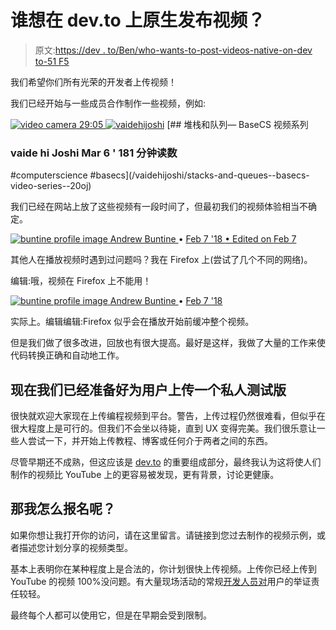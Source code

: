 # 谁想在 dev.to 上原生发布视频？

> 原文:[https://dev . to/Ben/who-wants-to-post-videos-native-on-dev to-51 F5](https://dev.to/ben/who-wants-to-post-videos-natively-on-devto-51f5)

我们希望你们所有光荣的开发者上传视频！

我们已经开始与一些成员合作制作一些视频，例如:

[![video camera](../Images/162cbaf8d6272b73c3862dce71e9fe2e.png) 29:05 ](/vaidehijoshi/stacks-and-queues--basecs-video-series--20oj) [![vaidehijoshi](../Images/c1af460640a8ad9ea29e58d942edc772.png)](/vaidehijoshi) [## 堆栈和队列— BaseCS 视频系列

### vaide hi Joshi Mar 6 ' 181 分钟读数

#computerscience #basecs](/vaidehijoshi/stacks-and-queues--basecs-video-series--20oj)

我们已经在网站上放了这些视频有一段时间了，但最初我们的视频体验相当不确定。

[![buntine profile image](../Images/ebea0f3c0b6729060d4099b0d3340213.png) ](/buntine) [ Andrew Buntine ](/buntine) • [<time datetime="2018-02-07T03:38:14Z" class="date-short-year"> Feb 7 '18 </time> • Edited on <time datetime="2018-02-07T03:38:52Z" class="hidden m:inline-block date-no-year">Feb 7</time>](https://dev.to/buntine/comment/28f6) 

其他人在播放视频时遇到过问题吗？我在 Firefox 上(尝试了几个不同的网络)。

编辑:哦，视频在 Firefox 上不能用！

[![buntine profile image](../Images/ebea0f3c0b6729060d4099b0d3340213.png) ](/buntine) [ Andrew Buntine ](/buntine) • [<time datetime="2018-02-07T03:42:31Z" class="date-short-year"> Feb 7 '18 </time>](https://dev.to/buntine/comment/28f7) 

实际上。编辑编辑:Firefox 似乎会在播放开始前缓冲整个视频。

但是我们做了很多改进，回放也有很大提高。最好是这样，我做了大量的工作来使代码转换正确和自动地工作。

## 现在我们已经准备好为用户上传一个私人测试版

很快就欢迎大家现在上传编程视频到平台。警告，上传过程仍然很难看，但似乎在很大程度上是可行的。但我们不会坐以待毙，直到 UX 变得完美。我们很乐意让一些人尝试一下，并开始上传教程、博客或任何介于两者之间的东西。

尽管早期还不成熟，但这应该是 [dev.to](https://dev.to/) 的重要组成部分，最终我认为这将使人们制作的视频比 YouTube 上的更容易被发现，更有背景，讨论更健康。

## [](#so-how-do-i-sign-up)那我怎么报名呢？

如果你想让我打开你的访问，请在这里留言。请链接到您过去制作的视频示例，或者描述您计划分享的视频类型。

基本上表明你在某种程度上是合法的，你计划很快上传视频。上传你已经上传到 YouTube 的视频 100%没问题。有大量现场活动的常规[开发人员对](https://dev.to/)用户的举证责任较轻。

最终每个人都可以使用它，但是在早期会受到限制。